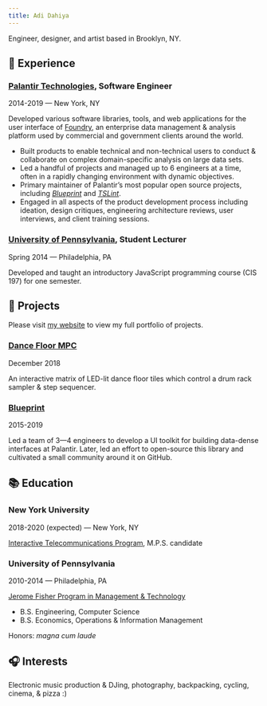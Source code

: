 ```yaml
---
title: Adi Dahiya
---
```


Engineer, designer, and artist based in Brooklyn, NY. <br/>
<!-- _This document is best viewed online at [https://adi.pizza](/slices/resume)._ -->

## 🏢 Experience

### [Palantir Technologies](https://www.palantir.com/), Software Engineer

2014-2019 &mdash; New York, NY

Developed various software libraries, tools, and web applications for the user interface of [Foundry](https://www.palantir.com/palantir-foundry/), an enterprise data management & analysis platform used by commercial and government clients around the world.

- Built products to enable technical and non-technical users to conduct & collaborate on complex domain-specific analysis on large data sets.
- Led a handful of projects and managed up to 6 engineers at a time, often in a rapidly changing environment with dynamic objectives.
- Primary maintainer of Palantir’s most popular open source projects, including [_Blueprint_](https://blueprintjs.com/) and [_TSLint_](https://palantir.github.io/tslint/).
- Engaged in all aspects of the product development process including ideation, design critiques, engineering architecture reviews, user interviews, and client training sessions.

### [University of Pennsylvania](https://www.upenn.edu/), Student Lecturer

Spring 2014 &mdash; Philadelphia, PA

Developed and taught an introductory JavaScript programming course (CIS 197) for one semester.


## 🎨 Projects

Please visit [my website](/) to view my full portfolio of projects.

### [Dance Floor MPC](/projects/2018)

December 2018

An interactive matrix of LED-lit dance floor tiles which control a drum rack sampler & step sequencer.

### [Blueprint](/projects/blueprint)

2015-2019

Led a team of 3&mdash;4 engineers to develop a UI toolkit for building data-dense interfaces at Palantir. Later, led an effort to open-source this library and cultivated a small community around it on GitHub.


## 📚 Education

### New York University

2018-2020 (expected) &mdash; New York, NY

[Interactive Telecommunications Program](https://tisch.nyu.edu/itp), M.P.S. candidate

### University of Pennsylvania

2010-2014 &mdash; Philadelphia, PA

[Jerome Fisher Program in Management & Technology](https://fisher.wharton.upenn.edu/)

- B.S. Engineering, Computer Science
- B.S. Economics, Operations & Information Management

Honors: _magna cum laude_

## 🎧 Interests

Electronic music production & DJing, photography, backpacking, cycling, cinema, & pizza :)
